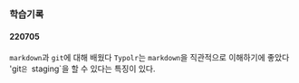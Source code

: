 ### 학습기록
#### 220705
`markdown`과 `git`에 대해 배웠다
`Typolr`는 `markdown`을 직관적으로 이해하기에 좋았다
'git`은 `staging`을 할 수 있다는 특징이 있다.
